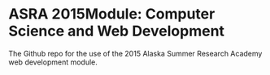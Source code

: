 # ASRA 2015Module: Computer Science and Web Development

The Github repo for the use of the 2015 Alaska Summer Research Academy web development module.
